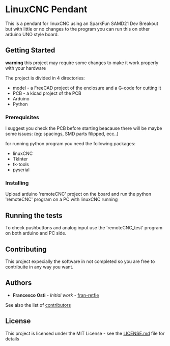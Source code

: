 
# LinuxCNC Pendant

This is a pendant for linuxCNC using an SparkFun SAMD21 Dev Breakout but with little or no changes to the program you can run this on other arduino UNO style board.

## Getting Started

**warning** this project may require some changes to make it work properly with your hardware

The project is divided in 4 directories:
* model - a FreeCAD project of the enclosure and a G-code for cutting it
* PCB - a kicad project of the PCB
* Arduino
* Python

### Prerequisites

I suggest you check the PCB before starting beacause there will be maybe some issues: (eg: spacings, SMD parts filipped, ecc..)

for running python program you need the following packages:
* linuxCNC
* TkInter
* tk-tools
* pyserial

### Installing

Upload arduino 'remoteCNC' project on the board and run the python 'remoteCNC' program on a PC with linuxCNC running

## Running the tests

To check pushbuttons and analog input use the 'remoteCNC_test' program on both arduino and PC side.

## Contributing

This project expecially the software in not completed so you are free to contribuite in any way you want.

## Authors

* **Francesco Osti** - *Initial work* - [fran-retfie](https://github.com/fran-retfie)

See also the list of [contributors](https://github.com/fran-retfie/LinuxCNCpendant/contributors)

## License

This project is licensed under the MIT License - see the [LICENSE.md](LICENSE.md) file for details

